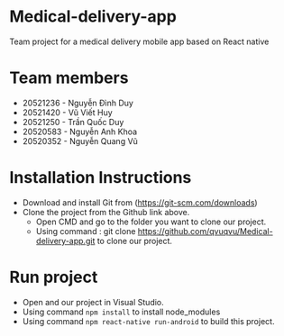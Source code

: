 # Medical-delivery-app
Team project for a medical delivery mobile app based on React native

# Team members
 - 20521236 - Nguyễn Đình Duy
 - 20521420 - Vũ Viết Huy
 - 20521250 - Trần Quốc Duy
 - 20520583 - Nguyễn Anh Khoa
 - 20520352 - Nguyễn Quang Vũ

# Installation Instructions
- Download and install Git from (https://git-scm.com/downloads)
- Clone the project from the Github link above.
    + Open CMD and go to the folder you want to clone our project.
    + Using command : git clone https://github.com/qvuqvu/Medical-delivery-app.git to clone our project.
    
# Run project
- Open and our project in Visual Studio.
- Using command `npm install` to install node_modules
- Using command `npm react-native run-android` to build this project.

